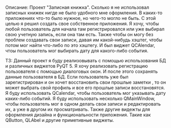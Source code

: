 Описание:
Проект "Записная книжка". Сколько я не использовал записных книжек  нигде не было удобного мне оформления. В каких-то приложениях что-то было нужное, но чего-то могло не быть. С этой целью я решил создать свое собственное приложения. Я хочу, чтобы любой пользователь для начала там регистрировался или уже выбирал свою учетную запись, если она там есть. Также чтобы он могу без проблем создавать свои записи, давая им какой-нибудь хэштег, чтобы потом мог найти что-либо по это хэштегу. И был виджет QCAlendar, чтоы пользователь мог выбирать дату для какого-либо события.


ТЗ:
Данный проект я буду реализовывать с помощью использования БД и различных виджетов PyQT 5. Я хочу реализовать регистрацию пользователя  с помощью диалоговых окон. И после этого сохранять данные пользователя в БД. Если пользователь уже был зарегистрирован и он хочет восстановить свои прошлые заметки , то он может выбрать свой профиль и все его прошлые записи восстановятся. Я буду использовать QCalendar, чтобы пользователь мог указывать дату каких-либо событий. Я буду использовать несколько QMainWindow, чтобы пользователь мог в одном делать свои записи и редактировать их, а уже в другом их просматривать. Также другие видежты для оформления дизайна и функциональности приложения. Такие как QButton, QLAbel и другие приметивные виджеты.


